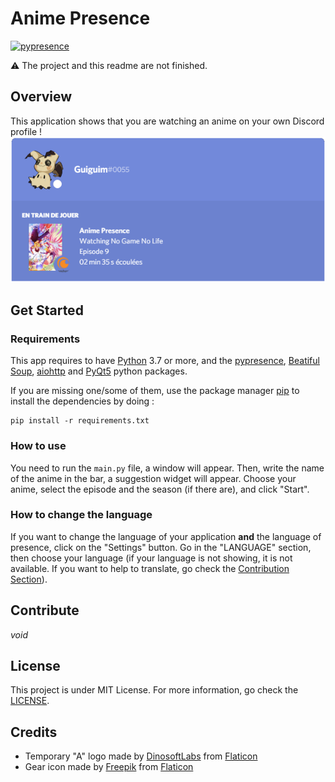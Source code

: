 # Anime Presence
[![pypresence](https://img.shields.io/badge/using-pypresence-00bb88.svg?style=for-the-badge&logo=discord&logoWidth=20)](https://github.com/qwertyquerty/pypresence)

:warning: The project and this readme are not finished.

## Overview
This application shows that you are watching an anime on your own Discord profile !
![screen1](https://raw.githubusercontent.com/Guiguim255/database/master/anime_presence_screenshot.png)

## Get Started

### Requirements
This app requires to have [Python](https://www.python.org/downloads/) 3.7 or more, and the [pypresence](https://pypi.org/project/pypresence/), [Beatiful Soup](https://pypi.org/project/beautifulsoup4/), [aiohttp](https://pypi.org/project/aiohttp/) and [PyQt5](https://pypi.org/project/PyQt5/) python packages.

If you are missing one/some of them, use the package manager [pip](https://pip.pypa.io/en/stable/) to install the dependencies by doing : 
```
pip install -r requirements.txt
```

### How to use
You need to run the `main.py` file, a window will appear.
Then, write the name of the anime in the bar, a suggestion widget will appear.
Choose your anime, select the episode and the season (if there are), and click "Start".

### How to change the language
If you want to change the language of your application **and** the language of presence, click on the "Settings" button.
Go in the "LANGUAGE" section, then choose your language (if your language is not showing, it is not available. If you want to help to translate, go check the [Contribution Section](https://github.com/Guiguim255/Anime-Presence/tree/user-interface-beta#Contribute)).


## Contribute
*void*

## License
This project is under MIT License.
For more information, go check the [LICENSE][license].

## Credits
* Temporary "A" logo made by [DinosoftLabs](https://www.flaticon.com/authors/dinosoftlabs) from [Flaticon](https://www.flaticon.com/)
* Gear icon made by [Freepik](https://www.flaticon.com/authors/freepik) from [Flaticon](https://www.flaticon.com/)

[license]: https://github.com/Guiguim255/Anime-Presence/blob/master/LICENSE